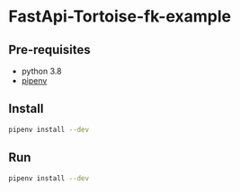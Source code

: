 # FastApi-Tortoise-fk-example

## Pre-requisites

* python 3.8
* [pipenv](https://pypi.org/project/pipenv/)

## Install

``` bash
pipenv install --dev
```

## Run

``` bash
pipenv install --dev
```
